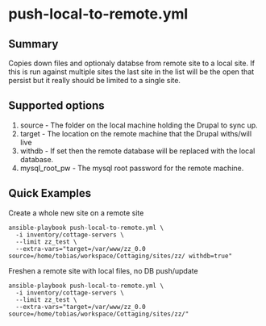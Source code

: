 push-local-to-remote.yml
========================

## Summary

Copies down files and optionaly databse from remote site to a local site.  If this is run against multiple sites the last site in the list will be the open that persist but it really should be limited to a single site.

## Supported options

 1. source - The folder on the local machine holding the Drupal to sync up.
 1. target - The location on the remote machine that the Drupal withs/will live
 1. withdb - If set then the remote database will be replaced with the local database.
 1. mysql_root_pw - The mysql root password for the remote machine.

## Quick Examples

Create a whole new site on a remote site

    ansible-playbook push-local-to-remote.yml \
      -i inventory/cottage-servers \
      --limit zz_test \
      --extra-vars="target=/var/www/zz_0.0 source=/home/tobias/workspace/Cottaging/sites/zz/ withdb=true"

Freshen a remote site with local files, no DB push/update

    ansible-playbook push-local-to-remote.yml \
      -i inventory/cottage-servers \
      --limit zz_test \
      --extra-vars="target=/var/www/zz_0.0 source=/home/tobias/workspace/Cottaging/sites/zz/"

